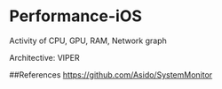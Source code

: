# Performance-iOS
Activity of CPU, GPU, RAM, Network graph

Architective: VIPER

##References
https://github.com/Asido/SystemMonitor
